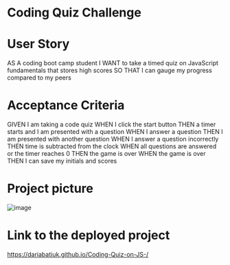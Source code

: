# Coding Quiz Challenge

# User Story
AS A coding boot camp student
I WANT to take a timed quiz on JavaScript fundamentals that stores high scores
SO THAT I can gauge my progress compared to my peers

# Acceptance Criteria
GIVEN I am taking a code quiz
WHEN I click the start button
THEN a timer starts and I am presented with a question
WHEN I answer a question
THEN I am presented with another question
WHEN I answer a question incorrectly
THEN time is subtracted from the clock
WHEN all questions are answered or the timer reaches 0
THEN the game is over
WHEN the game is over
THEN I can save my initials and scores

# Project picture
![image](https://user-images.githubusercontent.com/83068010/203390781-36d3bc5e-20ed-46de-a82a-0f7ab8c0829d.png)


# Link to the deployed project
https://dariabatiuk.github.io/Coding-Quiz-on-JS-/

